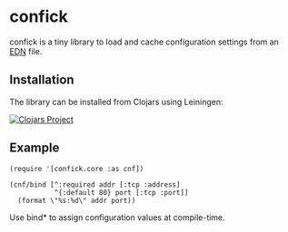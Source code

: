 # confick

confick is a tiny library to load and cache configuration settings from an [EDN](https://github.com/edn-format/edn) file.

## Installation

The library can be installed from Clojars using Leiningen:

[![Clojars Project](http://clojars.org/zcfux/confick/latest-version.svg)](https://clojars.org/zcfux/confick)

## Example

	(require '[confick.core :as cnf])

	(cnf/bind [^:required addr [:tcp :address]
	           ^{:default 80} port [:tcp :port]]
	  (format \"%s:%d\" addr port))

Use bind\* to assign configuration values at compile-time.
